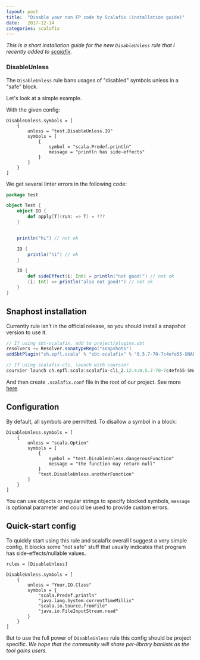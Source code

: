 ```yaml
---
layout: post
title:  "Disable your non FP code by Scalafix (installation guide)"
date:   2017-12-14
categories: scalafix
---
```


_This is a short installation guide for the new `DisableUnless` rule that I recently added to [scalafix](https://scalacenter.github.io/scalafix/)._

### DisableUnless
The `DisableUnless` rule bans usages of "disabled" symbols unless in a "safe" block. 

Let's look at a simple example.


With the given config:
```
DisableUnless.symbols = [
    {
        unless = "test.DisableUnless.IO"
        symbols = [
            {
                symbol = "scala.Predef.println"
                message = "println has side-effects"
            }
        ]
    }
]
```

We get several linter errors in the following code:
```scala
package test

object Test {
    object IO {
        def apply[T](run: => T) = ???
    }


    println("hi") // not ok

    IO {
        println("hi") // ok
    }

    IO {
        def sideEffect(i: Int) = println("not good!") // not ok
        (i: Int) => println("also not good!") // not ok
    }
}
```

## Snaphost installation 
Currently rule isn't in the official release, so you should install a snapshot version to use it. 

```sbt
// If using sbt-scalafix, add to project/plugins.sbt
resolvers += Resolver.sonatypeRepo("snapshots")
addSbtPlugin("ch.epfl.scala" % "sbt-scalafix" % "0.5.7-70-7c4efe55-SNAPSHOT")

// If using scalafix-cli, launch with coursier
coursier launch ch.epfl.scala:scalafix-cli_2.12.4:0.5.7-70-7c4efe55-SNAPSHOT -r sonatype:snapshots --main scalafix.cli.Cli -- --help
```

And then create `.scalafix.conf` file in the root of our project. See more [here](https://scalacenter.github.io/scalafix/docs/users/configuration).

## Configuration

By default, all symbols are permitted. To disallow a symbol in a block:
```
DisableUnless.symbols = [
    {
        unless = "scala.Option"
        symbols = [
            {
                symbol = "test.DisableUnless.dangerousFunction"
                message = "the function may return null"
            }
            "test.DisableUnless.anotherFunction"
        ]
    }
]
```
You can use objects or regular strings to specify blocked symbols, 
`message` is optional parameter and could be used to provide custom errors. 

## Quick-start config
To quickly start using this rule and scalafix overall I suggest a very simple config. 
It blocks some "not safe" stuff that usually indicates that program has side-effects/nullable values. 

```
rules = [DisableUnless]

DisableUnless.symbols = [
    {
        unless = "Your.IO.Class"
        symbols = {
            "scala.Predef.println"
            "java.lang.System.currentTimeMillis"
            "scala.io.Source.fromFile"
            "java.io.FileInputStream.read"
        }
    }
]
```

But to use the full power of `DisableUnless` rule this config should be project specific.
_We hope that the community will share per-library banlists as the tool gains users._
